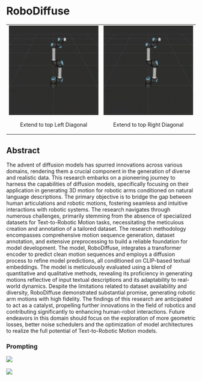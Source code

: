 # RoboDiffuse

<table>
  <tr>
    <td align="center">
      <img src="https://github.com/Lawrytime/RoboDiffuse/blob/main/assets/Generated%20Motions/Extend%20to%20top%20Left%20Diagonal%20-%20Generated.gif" width="400">
      <p>Extend to top Left Diagonal</p>
    </td>
    <td align="center">
      <img src="https://github.com/Lawrytime/RoboDiffuse/blob/main/assets/Generated%20Motions/Extend%20to%20top%20Right%20Diagonal%20-%20Generated.gif" width="400">
      <p>Extend to top Right Diagonal</p>
    </td>
  </tr>
</table>


## Abstract

The advent of diffusion models has spurred innovations across various domains, rendering them a crucial component in the generation of diverse and realistic data. This research embarks on a pioneering journey to harness the capabilities of diffusion models, specifically focusing on their application in generating 3D motion for robotic arms conditioned on natural language descriptions. The primary objective is to bridge the gap between human articulations and robotic motions, fostering seamless and intuitive interactions with robotic systems.
The research navigates through numerous challenges, primarily stemming from the absence of specialized datasets for Text-to-Robotic Motion tasks, necessitating the meticulous creation and annotation of a tailored dataset. The research methodology encompasses comprehensive motion sequence generation, dataset annotation, and extensive preprocessing to build a reliable foundation for model development.
The model, RoboDiffuse, integrates a transformer encoder to predict clean motion sequences and employs a diffusion process to refine model predictions, all conditioned on CLIP-based textual embeddings. The model is meticulously evaluated using a blend of quantitative and qualitative methods, revealing its proficiency in generating motions reflective of input textual descriptions and its adaptability to real-world dynamics.
Despite the limitations related to dataset availability and diversity, RoboDiffuse demonstrated substantial promise, generating robotic arm motions with high fidelity. The findings of this research are anticipated to act as a catalyst, propelling further innovations in the field of robotics and contributing significantly to enhancing human-robot interactions. Future endeavors in this domain should focus on the exploration of more geometric losses, better noise schedulers and the optimization of model architectures to realize the full potential of Text-to-Robotic Motion models.



### Prompting

<td align="center">
      <img src="https://github.com/Lawrytime/RoboDiffuse/blob/main/assets/Generated%20Motions/45_Degrees_to_the_Left%20-%20Generated.gif" width="600">
    </td>




![](assets/Generated%20Motions/Perform%20360%20Clockwise%20-%20Generated.gif)

